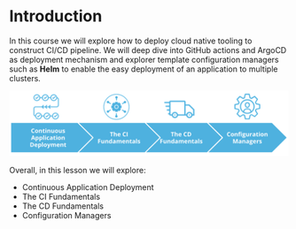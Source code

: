 # Introduction

In this course we will explore how to deploy cloud native tooling to construct CI/CD pipeline.
We will deep dive into GitHub actions and ArgoCD as deployment mechanism and explorer template configuration managers such as **Helm** to enable the easy deployment of an application to multiple clusters.

![Cloud Native CI/CD lesson outline](1.Introduction.png)

Overall, in this lesson we will explore:

* Continuous Application Deployment
* The CI Fundamentals
* The CD Fundamentals
* Configuration Managers

